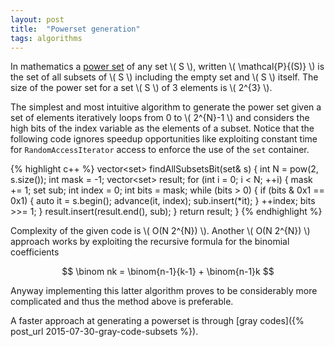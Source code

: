 ```yaml
---
layout: post
title:  "Powerset generation"
tags: algorithms
---
```


In mathematics a [power set](https://en.wikipedia.org/wiki/Power_set) of any set \\( S \\), written \\( \mathcal{P}{(S)} \\) is the set of all subsets of \\( S \\) including the empty set and \\( S \\) itself. The size of the power set for a set \\( S \\) of 3 elements is \\( 2^{3} \\).

The simplest and most intuitive algorithm to generate the power set given a set of elements iteratively loops from 0 to \\( 2^{N}-1 \\) and considers the high bits of the index variable as the elements of a subset. Notice that the following code ignores speedup opportunities like exploiting constant time for `RandomAccessIterator` access to enforce the use of the `set` container.

{% highlight c++ %}
vector<set<int>> findAllSubsetsBit(set<int>& s) {
  int N = pow(2, s.size());
  int mask = -1;
  vector<set<int>> result;
  for (int i = 0; i < N; ++i) {
    mask += 1;
    set<int> sub;
    int index = 0;
    int bits = mask;
    while (bits > 0) {
      if (bits & 0x1 == 0x1) {
        auto it = s.begin();
        advance(it, index);
        sub.insert(*it);
      }
      ++index;
      bits >>= 1;
    }
    result.insert(result.end(), sub);
  }
  return result;
}
{% endhighlight %}

Complexity of the given code is \\( O(N 2^{N}) \\). Another \\( O(N 2^{N}) \\) approach works by exploiting the recursive formula for the binomial coefficients

$$ \binom nk = \binom{n-1}{k-1} + \binom{n-1}k $$

Anyway implementing this latter algorithm proves to be considerably more complicated and thus the method above is preferable.

A faster approach at generating a powerset is through [gray codes]({% post_url 2015-07-30-gray-code-subsets %}).